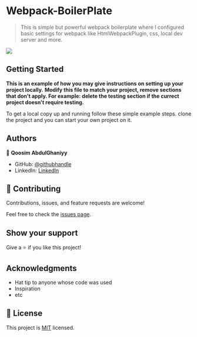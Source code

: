 # Webpack-BoilerPlate
> This is simple but powerful webpack boilerplate where I configured basic settings for webpack like HtmlWebpackPlugin, css, local dev server and more.

![](https://img.shields.io/badge/Microverse-blueviolet)

## Getting Started

**This is an example of how you may give instructions on setting up your project locally.**
**Modify this file to match your project, remove sections that don't apply. For example: delete the testing section if the currect project doesn't require testing.**


To get a local copy up and running follow these simple example steps.
clone the project and you can start your own project on it.

## Authors

👤 **Qoosim AbdulGhaniyy**

- GitHub: [@githubhandle](https://github.com/Qoosim)
- LinkedIn: [LinkedIn](https://www.linkedin.com/in/qoosim)

## 🤝 Contributing

Contributions, issues, and feature requests are welcome!

Feel free to check the [issues page](../../issues/).

## Show your support

Give a ⭐️ if you like this project!

## Acknowledgments

- Hat tip to anyone whose code was used
- Inspiration
- etc

## 📝 License

This project is [MIT](./MIT.md) licensed.
